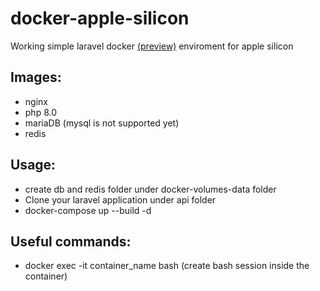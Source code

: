 # docker-apple-silicon
Working simple laravel docker [(preview)](https://docs.docker.com/docker-for-mac/apple-m1/) enviroment for apple silicon

## Images:
* nginx
* php 8.0
* mariaDB (mysql is not supported yet)
* redis

## Usage:
* create db and redis folder under docker-volumes-data folder
* Clone your laravel application under api folder
* docker-compose up --build -d

## Useful commands:
* docker exec -it container_name bash (create bash session inside the container)
